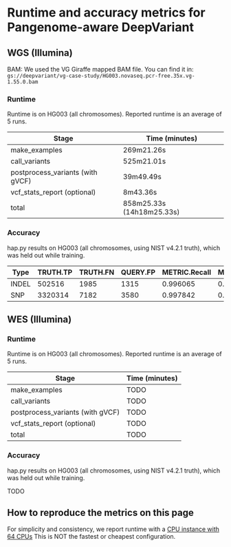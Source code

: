 # Runtime and accuracy metrics for Pangenome-aware DeepVariant

## WGS (Illumina)

BAM: We used the VG Giraffe mapped BAM file. You can find it in:
`gs://deepvariant/vg-case-study/HG003.novaseq.pcr-free.35x.vg-1.55.0.bam`

### Runtime

Runtime is on HG003 (all chromosomes).
Reported runtime is an average of 5 runs.

Stage                            | Time (minutes)
-------------------------------- | ------------------
make_examples                    | 269m21.26s
call_variants                    | 525m21.01s
postprocess_variants (with gVCF) | 39m49.49s
vcf_stats_report (optional)      | 8m43.36s
total                            | 858m25.33s (14h18m25.33s)

### Accuracy

hap.py results on HG003 (all chromosomes, using NIST v4.2.1 truth), which was
held out while training.

| Type  | TRUTH.TP | TRUTH.FN | QUERY.FP | METRIC.Recall | METRIC.Precision | METRIC.F1_Score |
| ----- | -------- | -------- | -------- | ------------- | ---------------- | --------------- |
| INDEL | 502516   | 1985     | 1315     | 0.996065      | 0.997496         | 0.99678         |
| SNP   | 3320314  | 7182     | 3580     | 0.997842      | 0.998924         | 0.998382        |

## WES (Illumina)

### Runtime

Runtime is on HG003 (all chromosomes).
Reported runtime is an average of 5 runs.

Stage                            | Time (minutes)
-------------------------------- | -----------------
make_examples                    | TODO
call_variants                    | TODO
postprocess_variants (with gVCF) | TODO
vcf_stats_report (optional)      | TODO
total                            | TODO

### Accuracy

hap.py results on HG003 (all chromosomes, using NIST v4.2.1 truth), which was
held out while training.

TODO

## How to reproduce the metrics on this page

For simplicity and consistency, we report runtime with a
[CPU instance with 64 CPUs](deepvariant-details.md#command-for-a-cpu-only-machine-on-google-cloud-platform)
This is NOT the fastest or cheapest configuration.

[CPU instance with 64 CPUs]: deepvariant-details.md#command-for-a-cpu-only-machine-on-google-cloud-platform

